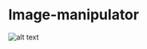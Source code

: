 Image-manipulator
===================

![alt text](https://raw.githubusercontent.com/psrafo/Image-manipulator/master/data/screenshots/in_proceed.png "In proceed")
